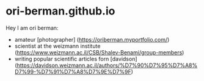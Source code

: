 # ori-berman.github.io
Hey I am ori berman: 
* amateur [photographer] (https://oriberman.myportfolio.com/)
* scientist at the weizmann institute (https://www.weizmann.ac.il/CSB/Shalev-Benami/group-members)
* writing popular scientific articles forn [davidson] (https://davidson.weizmann.ac.il/authors/%D7%90%D7%95%D7%A8%D7%99-%D7%91%D7%A8%D7%9E%D7%9F)